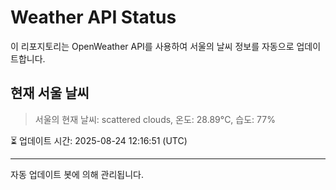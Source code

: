 
# Weather API Status

이 리포지토리는 OpenWeather API를 사용하여 서울의 날씨 정보를 자동으로 업데이트합니다.

## 현재 서울 날씨
> 서울의 현재 날씨: scattered clouds, 온도: 28.89°C, 습도: 77%

⏳ 업데이트 시간: 2025-08-24 12:16:51 (UTC)

---
자동 업데이트 봇에 의해 관리됩니다.
